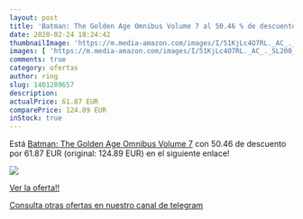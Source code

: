 ```yaml
---
layout: post
title: 'Batman: The Golden Age Omnibus Volume 7 al 50.46 % de descuento'
date: 2020-02-24 18:24:42
thumbnailImage: 'https://m.media-amazon.com/images/I/51KjLc4O7RL._AC_._SL200_.jpg'
images: [ 'https://m.media-amazon.com/images/I/51KjLc4O7RL._AC_._SL200_.jpg' ]
comments: true
category: ofertas
author: ring
slug: 1401289657
description:
actualPrice: 61.87 EUR
comparePrice: 124.89 EUR
inStock: true
---
```


Está [Batman: The Golden Age Omnibus Volume 7](https://www.amazon.com/dp/1401289657/?tag=redken08-20) con 50.46 de descuento por 61.87 EUR (original: 124.89 EUR) en el siguiente enlace!

[![](https://m.media-amazon.com/images/I/51KjLc4O7RL._AC_._SL200_.jpg)](https://www.amazon.com/dp/1401289657/?tag=redken08-20)

[Ver la oferta!!](https://www.amazon.com/dp/1401289657/?tag=redken08-20)

[Consulta otras ofertas en nuestro canal de telegram](https://t.me/s/ofertas25)
